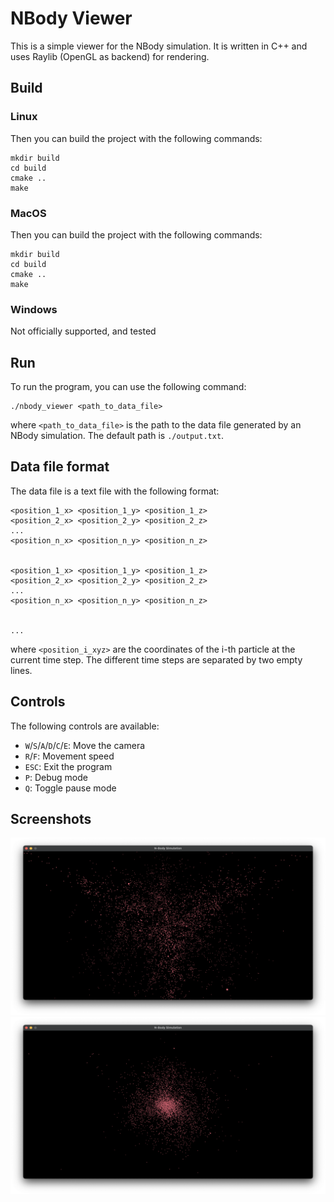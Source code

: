 # NBody Viewer

This is a simple viewer for the NBody simulation. 
It is written in C++ and uses Raylib (OpenGL as backend) for rendering.

## Build

### Linux
Then you can build the project with the following commands:

    mkdir build
    cd build
    cmake ..
    make

### MacOS
Then you can build the project with the following commands:

    mkdir build
    cd build
    cmake ..
    make

### Windows 
Not officially supported, and tested

## Run
To run the program, you can use the following command:

    ./nbody_viewer <path_to_data_file>

where `<path_to_data_file>` is the path to the data file generated by an NBody simulation.
The default path is `./output.txt`.

## Data file format

The data file is a text file with the following format:

    <position_1_x> <position_1_y> <position_1_z> 
    <position_2_x> <position_2_y> <position_2_z> 
    ...
    <position_n_x> <position_n_y> <position_n_z> 
    

    <position_1_x> <position_1_y> <position_1_z> 
    <position_2_x> <position_2_y> <position_2_z> 
    ...
    <position_n_x> <position_n_y> <position_n_z> 


    ...
    
where `<position_i_xyz>` are the coordinates of the i-th particle at the current time step. 
The different time steps are separated by two empty lines.

## Controls

The following controls are available:

- `W`/`S`/`A`/`D`/`C`/`E`: Move the camera
- `R`/`F`: Movement speed
- `ESC`: Exit the program
- `P`: Debug mode
- `Q`: Toggle pause mode

## Screenshots

![Screenshot 1](./screenshots/screenshot_1.png)
![Screenshot 1](./screenshots/screenshot_2.png)
